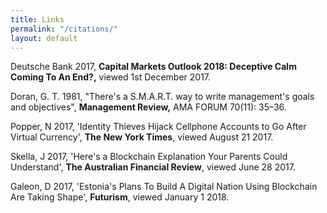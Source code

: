 ```yaml
---
title: Links
permalink: "/citations/"
layout: default
---
```


Deutsche Bank 2017, **Capital Markets Outlook 2018: Deceptive Calm Coming To An End?,** viewed 1st December 2017.

Doran, G. T. 1981, "There's a S.M.A.R.T. way to write management's goals and objectives", **Management Review,** AMA FORUM 70(11): 35–36.

Popper, N 2017, 'Identity Thieves Hijack Cellphone Accounts to Go After Virtual Currency', **The New York Times**, viewed August 21 2017.

Skella, J 2017, 'Here's a Blockchain Explanation Your Parents Could Understand', **The Australian Financial Review**, viewed June 28 2017.

Galeon, D 2017, 'Estonia's Plans To Build A Digital Nation Using Blockchain Are Taking Shape', **Futurism**, viewed January 1 2018. 